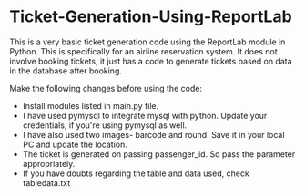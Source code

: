 # Ticket-Generation-Using-ReportLab
This is a very basic ticket generation code using the ReportLab module in Python. 
This is specifically for an airline reservation system. 
It does not involve booking tickets, it just has a code to generate tickets based on data in the database after booking.

Make the following changes before using the code:
- Install modules listed in main.py file.
- I have used pymysql to integrate mysql with python. Update your credentials, if you're using pymysql as well.
- I have also used two images- barcode and round. Save it in your local PC and update the location.
- The ticket is generated on passing passenger_id. So pass the parameter appropriately.
- If you have doubts regarding the table and data used, check tabledata.txt
